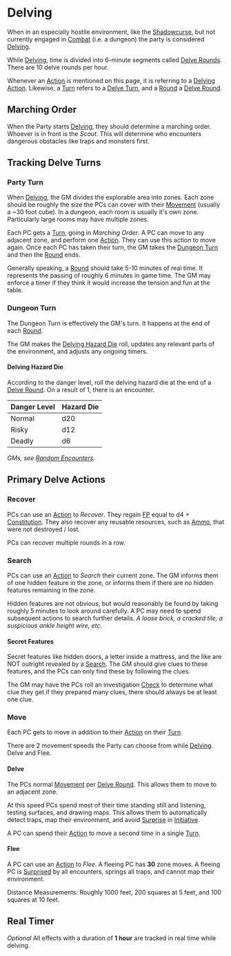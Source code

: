 # Delving

When in an especially hostile environment, like the [Shadowcurse](../Hazards/Shadowcurse.md), but not currently engaged in [Combat](../Combat/Combat.md) (i.e. a dungeon) the party is considered [Delving]().

While [Delving](), time is divided into 6-minute segments called [Delve Rounds](../Core%20Procedures/Round.md#Delve%20Round). There are 10 delve rounds per hour.

Whenever an [Action](../Core%20Procedures/Action.md) is mentioned on this page, it is referring to a [Delving Action](../Core%20Procedures/Action.md#Delving%20Action). Likewise, a [Turn](../Core%20Procedures/Turn.md) refers to a [Delve Turn](../Core%20Procedures/Turn.md#Delve%20Turn), and a [Round](../Core%20Procedures/Round.md) a [Delve Round](../Core%20Procedures/Round.md#Delve%20Round).

## Marching Order

When the Party starts [Delving](Delving.md), they should determine a marching order. Whoever is in front is the *Scout*. This will determine who encounters dangerous obstacles like traps and monsters first.

## Tracking Delve Turns

### Party Turn

When [Delving](Delving.md), the GM divides the explorable area into zones. Each zone should be roughly the size the PCs can cover with their [Movement](../Combat/Movement.md) (usually a ~30 foot cube). In a dungeon, each room is usually it's own zone. Particularly large rooms may have multiple zones.

Each PC gets a [Turn](../Core%20Procedures/Turn.md), going in *Marching Order*. A PC can move to any adjacent zone, and perform one [Action](../Core%20Procedures/Action.md). They can use this action to move again. Once each PC has taken their turn, the GM takes the [Dungeon Turn](#Dungeon%20Turn) and then the [Round](../Core%20Procedures/Round.md) ends.

Generally speaking, a [Round](../Core%20Procedures/Round.md) should take 5-10 minutes of real time. It represents the passing of roughly 6 minutes in game time. The GM may enforce a timer if they think it would increase the tension and fun at the table.

### Dungeon Turn

The Dungeon Turn is effectively the GM's turn. It happens at the end of each [Round](../Core%20Procedures/Round.md).

The GM makes the [Delving Hazard Die](#Delving%20Hazard%20Die) roll, updates any relevant parts of the environment, and adjusts any ongoing timers.

#### Delving Hazard Die

According to the danger level, roll the delving hazard die at the end of a [Delve Round](../Core%20Procedures/Round.md#Delve%20Round). On a result of 1, there is an encounter.

| Danger Level | Hazard Die |
| ------------ | ---------- |
| Normal       | d20        |
| Risky        | d12        |
| Deadly       | d6         |

*GMs, see [Random Encounters](../../Resources%20for%20GMs/Creatures/Random%20Encounters.md).*

## Primary Delve Actions

### Recover

PCs can use an [Action](../Core%20Procedures/Action.md) to *Recover*. They regain [FP](../../Player%20Characters/Derived%20Statistics/Fatigue%20Points.md) equal to d4 + [Constitution](../../Player%20Characters/The%20Ability%20Scores/Constitution.md). They also recover any reusable resources, such as [Ammo](../../Items%20and%20Gear/Weapon%20Properties/Ammo%20Property.md), that were not destroyed / lost.

PCs can recover multiple rounds in a row.

### Search

PCs can use an [Action](../Core%20Procedures/Action.md) to *Search* their current zone. The GM informs them of one hidden feature in the zone, or informs them if there are no hidden features remaining in the zone.

Hidden features are not obvious, but would reasonably be found by taking roughly 5 minutes to look around carefully. A PC may need to spend subsequent actions to search further details.
*A loose brick, a cracked tile, a suspicious ankle height wire, etc.*

#### Secret Features

Secret features like hidden doors, a letter inside a mattress, and the like are NOT outright revealed by a [Search](Delving.md#Search). The GM should give clues to these features, and the PCs can only find these by following the clues.

The GM may have the PCs roll an investigation [Check](../Core%20Procedures/Check.md) to determine what clue they get if they prepared many clues, there should always be at least one clue.

### Move

Each PC gets to move in addition to their [Action](../Core%20Procedures/Action.md) on their [Turn](../Core%20Procedures/Turn.md).

There are 2 movement speeds the Party can choose from while [Delving](Delving.md). Delve and Flee.

#### Delve

The PCs normal [Movement](../Combat/Movement.md) per [Delve Round](../Core%20Procedures/Round.md#Delve%20Round). This allows them to move to an adjacent zone.

At this speed PCs spend most of their time standing still and listening, testing surfaces, and drawing maps. This allows them to automatically detect traps, map their environment, and avoid [Surprise](../Conditions/Surprised.md) in [Initiative](../Combat/Initiative.md).

A PC can spend their [Action](../Core%20Procedures/Action.md) to move a second time in a single [Turn](../Core%20Procedures/Turn.md).

#### Flee

A PC can use an [Action](../Core%20Procedures/Action.md) to *Flee*. A fleeing PC has **30** zone moves. A fleeing PC is [Surprised](../Conditions/Surprised.md) by all encounters, springs all traps, and cannot map their environment.

Distance Measurements: Roughly 1000 feet, 200 squares at 5 feet, and 100 squares at 10 feet.

## Real Timer

*Optional*
All effects with a duration of **1 hour** are tracked in real time while delving.
